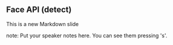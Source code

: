 ##  Face API (detect)

This is a new Markdown slide

note:
    Put your speaker notes here.
    You can see them pressing 's'.
